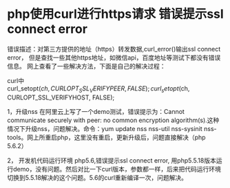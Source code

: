 # php使用curl进行https请求 错误提示ssl connect error

错误描述：对第三方提供的地址（https）转发数据,curl_error()输出ssl connect error，
但是查找一些其他https地址，如微信api，百度地址等测试下都没有错误信息。
网上查看了一些解决方法，下面是自己的解决过程：

curl中  
curl_setopt($ch, CURLOPT_SSL_VERIFYPEER, FALSE);  
curl_setopt($ch, CURLOPT_SSL_VERIFYHOST, FALSE);

1，升级nss
	在阿里云上写了一个demo测试，错误提示为：Cannot communicate securely with peer: no common encryption algorithm(s).这种情况下升级nss，问题解决。命令：yum update nss nss-util nss-sysinit nss-tools。网上所重启php，这里没有重启，更新升级后，问题直接解决（php 5.6.2）

2，	开发机代码运行环境 php5.6,错误提示ssl connect error, 用php5.5.18版本运行demo，没有问题。然后对比一下curl版本，参数都一样，后来把代码运行环境切换到5.5.18解决的这个问题。5.6的curl重新编译一次，问题解决。
